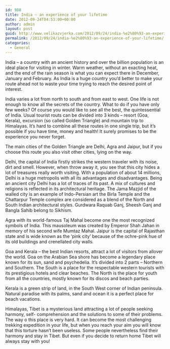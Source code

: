 ```yaml
---
id: 988
title: India – an experience of your lifetime
date: 2012-09-24T04:53:00+00:00
author: admin
layout: post
guid: http://www.velikazvjerka.com/2012/09/24/india-%e2%80%93-an-experience-of-your-lifetime/
permalink: /2012/09/24/india-%e2%80%93-an-experience-of-your-lifetime/
categories:
  - General
---
```

India – a country with an ancient history and over the billion population is an ideal place for visiting in winter. Warm weather, without an exacting heat, and the end of the rain season is what you can expect there in December, January and February. As India is a huge country you’d better to make your route ahead not to waste your time trying to reach the desired point of interest.

India varies a lot from north to south and from east to west. One life is not enough to know all the secrets of the country. What to do if you have only few weeks? Of course you would like to see all the best, the quintessential of India. Usual tourist routs can be divided into 3 kinds – resort (Goa, Kerala), excursion (so called Golden Triangle) and mountain trip to Himalayas. It’s hard to combine all these routes in one single trip, but it’s possible if you have time, money and health! It surely promises to be the experience you never forget.
  
The main cities of the Golden Triangle are Delhi, Agra and Jaipur, but if you choose this route you also visit other cities, lying on the way.

Delhi, the capital of India firstly strikes the western traveler with its noise, dirt and smell. However, when throw away it, you see that this city hides a lot of treasures really worth visiting. With a population of about 14 millions, Delhi is a huge metropolis with all its advantages and disadvantages. Being an ancient city Delhi has a lot of traces of its past. A mix of cultures and religions is reflected in its architectural heritage. The Jama Mazjid of the walled city is an example of Indo-Persian art the Birla Temple and the Chattarpur Temple complex are considered as a blend of the North and South Indian architectural styles. Gurdwara Raquab Ganj, Sheesh Ganj and Bangla Sahib belong to Sikhism.

Agra with its world-famous Taj Mahal become one the most recognized symbols of India. This mausoleum was created by Emperor Shah Jahan in memory of his second wife Mumtaz Mahal. Jaipur is the capital of Rajasthan state and is wide known as the &#8216;pink city&#8217; because of the ochre-pink hue of its old buildings and crenellated city walls.

Goa and Kerala – the best Indian resorts, attract a lot of visitors from allover the world. Goa on the Arabian Sea shore has become a legendary place known for its sun, sand and psychedelia. It’s divided into 2 parts – Northern and Southern. The South is a place for the respectable western tourists with its prestigious hotels and clear beaches. The North is the place for youth from all the countries, mostly known for its discos and beach parties.
  
Kerala is a green strip of land, in the South West corner of Indian peninsula. Natural paradise with its palms, sand and ocean it is a perfect place for beach vacations.

Himalayas, Tibet is a mysterious land attracting a lot of people seeking harmony, self- comprehension and the solutions to some of their problems. The way o this place is very hard. It can become the most challenging trekking expedition in your life, but when you reach your aim you will know that this torture hasn’t been useless. Some people nevertheless find their harmony and stay in Tibet. But even if you decide to return home Tibet will always stay with you!
